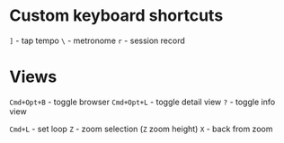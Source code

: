 # Custom keyboard shortcuts

`]` - tap tempo
`\` - metronome
`r` - session record

# Views

`Cmd+Opt+B` - toggle browser
`Cmd+Opt+L` - toggle detail view
`?` - toggle info view


`Cmd+L` - set loop
`Z` - zoom selection (`Z` zoom height)
`X` - back from zoom
